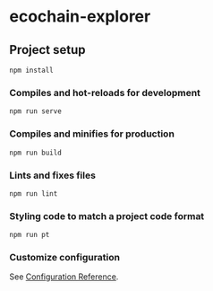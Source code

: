 # ecochain-explorer

## Project setup
```
npm install
```

### Compiles and hot-reloads for development
```
npm run serve
```

### Compiles and minifies for production
```
npm run build
```

### Lints and fixes files
```
npm run lint
```

### Styling code to match a project code format
```
npm run pt
```

### Customize configuration
See [Configuration Reference](https://cli.vuejs.org/config/).
